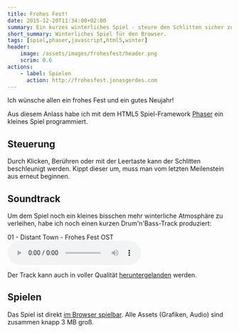```yaml
---
title: Frohes Fest!
date: 2015-12-20T11:34:00+02:00
summary: Ein kurzes winterliches Spiel - steure den Schlitten sicher zur Stadt!
short_summary: Winterliches Spiel für den Browser.
tags: [spiel,phaser,javascript,html5,winter]
header:
    image: /assets/images/frohesfest/header.png
    scrim: 0.6
actions:
    - label: Spielen
      action: http://frohesfest.jonasgerdes.com
---
```


Ich wünsche allen ein frohes Fest und ein gutes Neujahr!

Aus diesem Anlass habe ich mit dem HTML5 Spiel-Framework [Phaser](http://phaser.io/) ein kleines Spiel programmiert.

## Steuerung
Durch Klicken, Berühren oder mit der Leertaste kann der Schlitten beschleunigt werden. Kippt dieser um, muss man vom letzten Meilenstein aus erneut beginnen.

## Soundtrack
Um dem Spiel noch ein kleines bisschen mehr winterliche Atmosphäre zu verleihen, habe ich noch einen kurzen Drum'n'Bass-Track produziert:

<div class="track"><div class="track__info">01 - Distant Town - Frohes Fest OST</div><audio src="frohesfest/ost/01_distant_town_128.mp3" data-cover="assets/images/frohesfest/ost/cover.png" data-wave="/assets/images/frohesfest/ost/track1.svg" data-wave-played="/assets/images/frohesfest/ost/track1_played.svg" controls></audio></div>

Der Track kann auch in voller Qualität [heruntergelanden](/frohesfest/download/frohesfest_ost.zip) werden.

## Spielen
Das Spiel ist direkt [im Browser spielbar](http://frohesfest.jonasgerdes.com). Alle Assets (Grafiken, Audio) sind zusammen knapp 3 MB groß.

